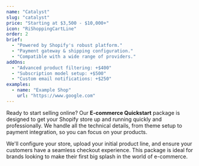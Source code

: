 ```yaml
---
name: "Catalyst"
slug: "catalyst"
price: "Starting at $3,500 - $10,000+"
icon: "RiShoppingCartLine"
order: 2
brief:
  - "Powered by Shopify's robust platform."
  - "Payment gateway & shipping configuration."
  - "Compatible with a wide range of providers."
addOns:
  - "Advanced product filtering: +$400"
  - "Subscription model setup: +$500"
  - "Custom email notifications: +$250"
examples:
  - name: "Example Shop"
    url: "https://www.google.com"
---
```


Ready to start selling online? Our **E-commerce Quickstart** package is designed to get your Shopify store up and running quickly and professionally. We handle all the technical details, from theme setup to payment integration, so you can focus on your products.

We'll configure your store, upload your initial product line, and ensure your customers have a seamless checkout experience. This package is ideal for brands looking to make their first big splash in the world of e-commerce.